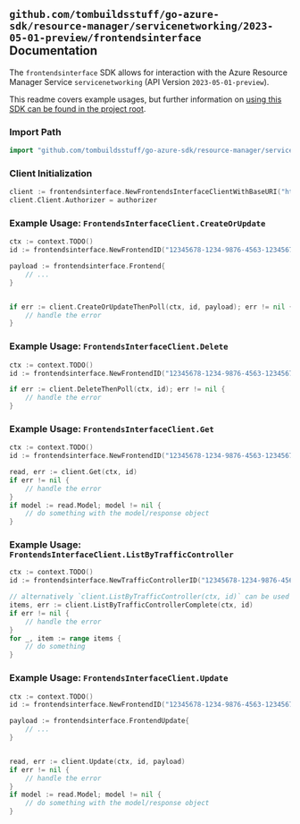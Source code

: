 
## `github.com/tombuildsstuff/go-azure-sdk/resource-manager/servicenetworking/2023-05-01-preview/frontendsinterface` Documentation

The `frontendsinterface` SDK allows for interaction with the Azure Resource Manager Service `servicenetworking` (API Version `2023-05-01-preview`).

This readme covers example usages, but further information on [using this SDK can be found in the project root](https://github.com/tombuildsstuff/go-azure-sdk/tree/main/docs).

### Import Path

```go
import "github.com/tombuildsstuff/go-azure-sdk/resource-manager/servicenetworking/2023-05-01-preview/frontendsinterface"
```


### Client Initialization

```go
client := frontendsinterface.NewFrontendsInterfaceClientWithBaseURI("https://management.azure.com")
client.Client.Authorizer = authorizer
```


### Example Usage: `FrontendsInterfaceClient.CreateOrUpdate`

```go
ctx := context.TODO()
id := frontendsinterface.NewFrontendID("12345678-1234-9876-4563-123456789012", "example-resource-group", "trafficControllerValue", "frontendValue")

payload := frontendsinterface.Frontend{
	// ...
}


if err := client.CreateOrUpdateThenPoll(ctx, id, payload); err != nil {
	// handle the error
}
```


### Example Usage: `FrontendsInterfaceClient.Delete`

```go
ctx := context.TODO()
id := frontendsinterface.NewFrontendID("12345678-1234-9876-4563-123456789012", "example-resource-group", "trafficControllerValue", "frontendValue")

if err := client.DeleteThenPoll(ctx, id); err != nil {
	// handle the error
}
```


### Example Usage: `FrontendsInterfaceClient.Get`

```go
ctx := context.TODO()
id := frontendsinterface.NewFrontendID("12345678-1234-9876-4563-123456789012", "example-resource-group", "trafficControllerValue", "frontendValue")

read, err := client.Get(ctx, id)
if err != nil {
	// handle the error
}
if model := read.Model; model != nil {
	// do something with the model/response object
}
```


### Example Usage: `FrontendsInterfaceClient.ListByTrafficController`

```go
ctx := context.TODO()
id := frontendsinterface.NewTrafficControllerID("12345678-1234-9876-4563-123456789012", "example-resource-group", "trafficControllerValue")

// alternatively `client.ListByTrafficController(ctx, id)` can be used to do batched pagination
items, err := client.ListByTrafficControllerComplete(ctx, id)
if err != nil {
	// handle the error
}
for _, item := range items {
	// do something
}
```


### Example Usage: `FrontendsInterfaceClient.Update`

```go
ctx := context.TODO()
id := frontendsinterface.NewFrontendID("12345678-1234-9876-4563-123456789012", "example-resource-group", "trafficControllerValue", "frontendValue")

payload := frontendsinterface.FrontendUpdate{
	// ...
}


read, err := client.Update(ctx, id, payload)
if err != nil {
	// handle the error
}
if model := read.Model; model != nil {
	// do something with the model/response object
}
```
